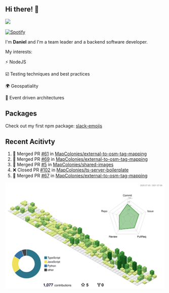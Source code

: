 ## Hi there! 👋

<p>
  <img src="https://github-readme-stats.vercel.app/api?username=syncush&theme=tokyonight">
</p>

[![Spotify](https://novatorem-rust.vercel.app/api/spotify)](https://open.spotify.com/user/syncush)

I'm **Daniel** and I'm a team leader and a backend software developer.

My interests:

⚡ NodeJS

☑️ Testing techniques and best practices

🌍 Geospatiality

🧠 Event driven architectures

## Packages
Check out my first npm package: [slack-emojis](https://www.npmjs.com/package/slack-emojis)

## Recent Acitivty
<!--START_SECTION:activity-->
1. 🎉 Merged PR [#61](https://github.com/MapColonies/external-to-osm-tag-mapping/pull/61) in [MapColonies/external-to-osm-tag-mapping](https://github.com/MapColonies/external-to-osm-tag-mapping)
2. 🎉 Merged PR [#69](https://github.com/MapColonies/external-to-osm-tag-mapping/pull/69) in [MapColonies/external-to-osm-tag-mapping](https://github.com/MapColonies/external-to-osm-tag-mapping)
3. 🎉 Merged PR [#5](https://github.com/MapColonies/shared-images/pull/5) in [MapColonies/shared-images](https://github.com/MapColonies/shared-images)
4. ❌ Closed PR [#102](https://github.com/MapColonies/ts-server-boilerplate/pull/102) in [MapColonies/ts-server-boilerplate](https://github.com/MapColonies/ts-server-boilerplate)
5. 🎉 Merged PR [#67](https://github.com/MapColonies/external-to-osm-tag-mapping/pull/67) in [MapColonies/external-to-osm-tag-mapping](https://github.com/MapColonies/external-to-osm-tag-mapping)
<!--END_SECTION:activity-->

![contrib](./profile-3d-contrib/profile-green-animate.svg)
